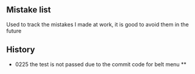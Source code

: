 Mistake list
------------

Used to track the mistakes I made at work, it is good to avoid them in the future

## History

* 0225 the test is not passed due to the commit code for belt menu  **

